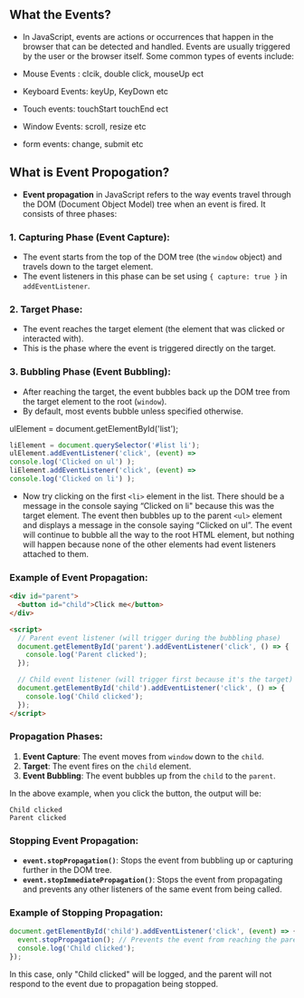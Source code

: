 ## What the Events?

- In JavaScript, events are actions or occurrences that happen in the browser that can be detected and handled. Events are usually triggered by the user or the browser itself. Some common types of events include:

- Mouse Events : clcik, double click, mouseUp ect
- Keyboard Events: keyUp, KeyDown etc
- Touch events: touchStart touchEnd ect
- Window Events: scroll, resize etc
- form events: change, submit etc


## What is Event Propogation?

- **Event propagation** in JavaScript refers to the way events travel through the DOM (Document Object Model) tree when an event is fired. It consists of three phases:

### 1. **Capturing Phase** (Event Capture):
   - The event starts from the top of the DOM tree (the `window` object) and travels down to the target element.
   - The event listeners in this phase can be set using `{ capture: true }` in `addEventListener`.

### 2. **Target Phase**:
   - The event reaches the target element (the element that was clicked or interacted with).
   - This is the phase where the event is triggered directly on the target.

### 3. **Bubbling Phase** (Event Bubbling):
   - After reaching the target, the event bubbles back up the DOM tree from the target element to the root (`window`).
   - By default, most events bubble unless specified otherwise.

   ulElement = document.getElementById('list');
```js
liElement = document.querySelector('#list li');
ulElement.addEventListener('click', (event) =>
console.log('Clicked on ul') );
liElement.addEventListener('click', (event) =>
console.log('Clicked on li') );
```

- Now try clicking on the first `<li>` element in the list. There should be a message in the console saying “Clicked on li" because this was the target element. The event then bubbles up to the parent `<ul>` element and displays a message in the console saying “Clicked on ul”. The event will continue to bubble all the way to the root HTML element, but nothing will happen because none of the other elements had event listeners attached to them.

### Example of Event Propagation:

```html
<div id="parent">
  <button id="child">Click me</button>
</div>

<script>
  // Parent event listener (will trigger during the bubbling phase)
  document.getElementById('parent').addEventListener('click', () => {
    console.log('Parent clicked');
  });

  // Child event listener (will trigger first because it's the target)
  document.getElementById('child').addEventListener('click', () => {
    console.log('Child clicked');
  });
</script>
```

### **Propagation Phases**:

1. **Event Capture**: The event moves from `window` down to the `child`.
2. **Target**: The event fires on the `child` element.
3. **Event Bubbling**: The event bubbles up from the `child` to the `parent`.

In the above example, when you click the button, the output will be:
```
Child clicked
Parent clicked
```

### Stopping Event Propagation:
- **`event.stopPropagation()`**: Stops the event from bubbling up or capturing further in the DOM tree.
- **`event.stopImmediatePropagation()`**: Stops the event from propagating and prevents any other listeners of the same event from being called.

### Example of Stopping Propagation:

```js
document.getElementById('child').addEventListener('click', (event) => {
  event.stopPropagation(); // Prevents the event from reaching the parent
  console.log('Child clicked');
});
```

In this case, only "Child clicked" will be logged, and the parent will not respond to the event due to propagation being stopped.